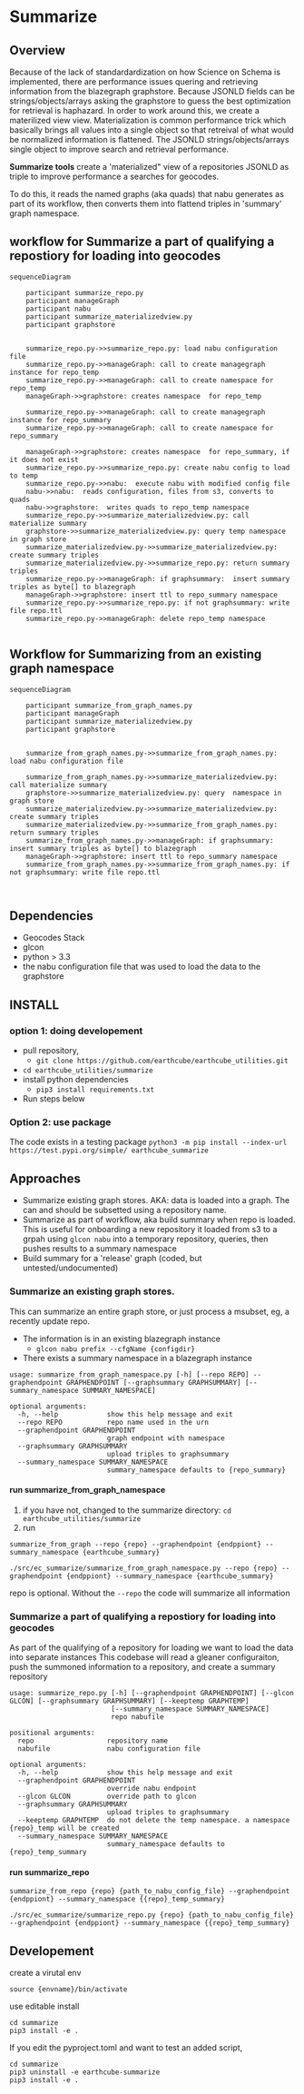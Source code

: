 # Summarize

## Overview
Because of the lack of standardardization on how Science on Schema is implemented, there are performance issues
quering and retrieving information from the blazegraph graphstore. Because JSONLD fields can be strings/objects/arrays
asking the graphstore to guess the best optimization for retrieval is haphazard.
In order to work around this, we create a materilized view view. Materialization is common performance trick
which basically brings all values into a single object so that retreival of what would be normalized
information is flattened.  The JSONLD strings/objects/arrays single object to improve search and retrieval performance. 

**Summarize tools** create a 'materialized" view of a repositories JSONLD as triple to improve
performance a searches for geocodes. 

To do this, it reads the named graphs (aka quads) that nabu generates as part of its workflow, then 
converts them into flattend triples in  'summary' graph namespace.

## workflow for  Summarize a part of qualifying a repostiory for loading into geocodes
```mermaid
sequenceDiagram
    
    participant summarize_repo.py
    participant manageGraph
    participant nabu
    participant summarize_materializedview.py
    participant graphstore

    
    summarize_repo.py->>summarize_repo.py: load nabu configuration file 
    summarize_repo.py->>manageGraph: call to create managegraph instance for repo_temp 
    summarize_repo.py->>manageGraph: call to create namespace for repo_temp 
    manageGraph->>graphstore: creates namespace  for repo_temp

    summarize_repo.py->>manageGraph: call to create managegraph instance for repo_summary 
    summarize_repo.py->>manageGraph: call to create namespace for repo_summary
            
    manageGraph->>graphstore: creates namespace  for repo_summary, if it does not exist
    summarize_repo.py->>summarize_repo.py: create nabu config to load to temp  
    summarize_repo.py->>nabu:  execute nabu with modified config file
    nabu->>nabu:  reads configuration, files from s3, converts to quads 
    nabu->>graphstore:  writes quads to repo_temp namespace
    summarize_repo.py->>summarize_materializedview.py: call materialize summary
    graphstore->>summarize_materializedview.py: query temp namespace in graph store
    summarize_materializedview.py->>summarize_materializedview.py: create summary triples
    summarize_materializedview.py->>summarize_repo.py: return summary triples
    summarize_repo.py->>manageGraph: if graphsummary:  insert summary triples as byte[] to blazegraph
    manageGraph->>graphstore: insert ttl to repo_summary namespace
    summarize_repo.py->>summarize_repo.py: if not graphsummary: write file repo.ttl
    summarize_repo.py->>manageGraph: delete repo_temp namespace
    
```

## Workflow for Summarizing from an existing graph namespace
```mermaid
sequenceDiagram
    
    participant summarize_from_graph_names.py
    participant manageGraph
    participant summarize_materializedview.py
    participant graphstore

    
    summarize_from_graph_names.py->>summarize_from_graph_names.py: load nabu configuration file 

    summarize_from_graph_names.py->>summarize_materializedview.py: call materialize summary
    graphstore->>summarize_materializedview.py: query  namespace in graph store
    summarize_materializedview.py->>summarize_materializedview.py: create summary triples
    summarize_materializedview.py->>summarize_from_graph_names.py: return summary triples
    summarize_from_graph_names.py->>manageGraph: if graphsummary:  insert summary triples as byte[] to blazegraph
    manageGraph->>graphstore: insert ttl to repo_summary namespace
    summarize_from_graph_names.py->>summarize_from_graph_names.py: if not graphsummary: write file repo.ttl

    
```

## Dependencies
* Geocodes Stack
* glcon
* python > 3.3
* the nabu configuration file that was used to load the data to the graphstore

## INSTALL

### option 1: doing developement
* pull repository,
    * `git clone https://github.com/earthcube/earthcube_utilities.git`
* `cd earthcube_utilities/summarize`
* install python dependencies
    * `pip3 install requirements.txt`
* Run steps below

### Option 2: use package
The code exists in a testing package
```python3 -m pip install --index-url https://test.pypi.org/simple/ earthcube_summarize```

##  Approaches
* Summarize existing graph stores. AKA: data is loaded into a graph. The can and should be subsetted using  a repository name.
* Summarize as part of workflow, aka build summary when repo is loaded. 
  This is useful for onboarding a new repository
   it loaded from s3 to a grpah using `glcon nabu` into a temporary repository, 
  queries, then pushes results to a summary namespace
* Build summary for a 'release' graph (coded, but untested/undocumented)

### Summarize an existing graph stores. 
This can  summarize an entire graph store, or just process a msubset, eg, a recently update repo.
* The information is in an existing blazegraph instance 
    * ` glcon nabu prefix --cfgName {configdir} ` 
* There exists a  summary namespace in a blazegraph instance

```text
usage: summarize_from_graph_namespace.py [-h] [--repo REPO] --graphendpoint GRAPHENDPOINT [--graphsummary GRAPHSUMMARY] [--summary_namespace SUMMARY_NAMESPACE]

optional arguments:
  -h, --help            show this help message and exit
  --repo REPO           repo name used in the urn
  --graphendpoint GRAPHENDPOINT
                        graph endpoint with namespace
  --graphsummary GRAPHSUMMARY
                        upload triples to graphsummary
  --summary_namespace SUMMARY_NAMESPACE
                        summary_namespace defaults to {repo_summary}

```
#### run summarize_from_graph_namespace
1. if you have not, changed to the summarize directory: `cd  earthcube_utilities/summarize`
2. run

```shell title="option 2 script installed"
summarize_from_graph --repo {repo} --graphendpoint {endppiont} --summary_namespace {earthcube_summary}

```` 

```shell title="option1 from repository"
./src/ec_summarize/summarize_from_graph_namespace.py --repo {repo} --graphendpoint {endppiont} --summary_namespace {earthcube_summary}

```
repo is optional. Without the  `--repo` the code will summarize all information


### Summarize a part of qualifying a repostiory for loading into geocodes
As part of the qualifying of a repository for loading we want to load the data into separate instances
This codebase will read a gleaner configuraiton, push the summoned information to a repository, and create a
summary repository

```text
usage: summarize_repo.py [-h] [--graphendpoint GRAPHENDPOINT] [--glcon GLCON] [--graphsummary GRAPHSUMMARY] [--keeptemp GRAPHTEMP]
                         [--summary_namespace SUMMARY_NAMESPACE]
                         repo nabufile

positional arguments:
  repo                  repository name
  nabufile              nabu configuration file

optional arguments:
  -h, --help            show this help message and exit
  --graphendpoint GRAPHENDPOINT
                        override nabu endpoint
  --glcon GLCON         override path to glcon
  --graphsummary GRAPHSUMMARY
                        upload triples to graphsummary
  --keeptemp GRAPHTEMP  do not delete the temp namespace. a namespace {repo}_temp will be created
  --summary_namespace SUMMARY_NAMESPACE
                        summary_namespace defaults to {repo}_temp_summary

```

#### run summarize_repo
```shell title="option 2 script installed"
summarize_from_repo {repo} {path_to_nabu_config_file} --graphendpoint {endppiont} --summary_namespace {{repo}_temp_summary}

```

```shell title="option1 from repository"
./src/ec_summarize/summarize_repo.py {repo} {path_to_nabu_config_file} --graphendpoint {endppiont} --summary_namespace {{repo}_temp_summary}

```




## Developement

create a virutal env

`source {envname}/bin/activate`


use editable install

```shell
cd summarize
pip3 install -e .
```

If you edit the pyproject.toml and want to test an added script, 
```shell
cd summarize
pip3 uninstall -e earthcube-summarize
pip3 install -e .
```